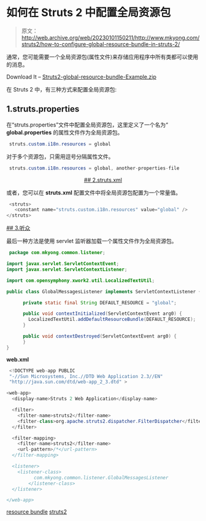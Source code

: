 # 如何在 Struts 2 中配置全局资源包

> 原文：<http://web.archive.org/web/20230101150211/http://www.mkyong.com/struts2/how-to-configure-global-resource-bundle-in-struts-2/>

通常，您可能需要一个全局资源包(属性文件)来存储应用程序中所有类都可以使用的消息。

Download It – [Struts2-global-resource-bundle-Example.zip](http://web.archive.org/web/20190302180352/http://www.mkyong.com/wp-content/uploads/2010/06/Struts2-global-resource-bundle-Example.zip)

在 Struts 2 中，有三种方式来配置全局资源包:

## 1.struts.properties

在“struts.properties”文件中配置全局资源包，这里定义了一个名为“ **global.properties** 的属性文件作为全局资源包。

```java
 struts.custom.i18n.resources = global 
```

对于多个资源包，只需用逗号分隔属性文件。

```java
 struts.custom.i18n.resources = global, another-properties-file 
```

 <ins class="adsbygoogle" style="display:block; text-align:center;" data-ad-format="fluid" data-ad-layout="in-article" data-ad-client="ca-pub-2836379775501347" data-ad-slot="6894224149">## 2.struts.xml

或者，您可以在 **struts.xml** 配置文件中将全局资源包配置为一个常量值。

```java
 <struts>
   <constant name="struts.custom.i18n.resources" value="global" /> 	
</struts> 
```

 <ins class="adsbygoogle" style="display:block" data-ad-client="ca-pub-2836379775501347" data-ad-slot="8821506761" data-ad-format="auto" data-ad-region="mkyongregion">## 3.听众

最后一种方法是使用 servlet 监听器加载一个属性文件作为全局资源包。

```java
 package com.mkyong.common.listener;

import javax.servlet.ServletContextEvent;
import javax.servlet.ServletContextListener;

import com.opensymphony.xwork2.util.LocalizedTextUtil;

public class GlobalMessagesListener implements ServletContextListener {

	  private static final String DEFAULT_RESOURCE = "global";

	  public void contextInitialized(ServletContextEvent arg0) {
	    LocalizedTextUtil.addDefaultResourceBundle(DEFAULT_RESOURCE);
	  }

	  public void contextDestroyed(ServletContextEvent arg0) {
	  }
} 
```

**web.xml**

```java
 <!DOCTYPE web-app PUBLIC
 "-//Sun Microsystems, Inc.//DTD Web Application 2.3//EN"
 "http://java.sun.com/dtd/web-app_2_3.dtd" >

<web-app>
  <display-name>Struts 2 Web Application</display-name>

  <filter>
	<filter-name>struts2</filter-name>
	<filter-class>org.apache.struts2.dispatcher.FilterDispatcher</filter-class>
  </filter>

  <filter-mapping>
	<filter-name>struts2</filter-name>
	<url-pattern>/*</url-pattern>
  </filter-mapping>

  <listener>
  	<listener-class>
          com.mkyong.common.listener.GlobalMessagesListener
        </listener-class>
  </listener>

</web-app> 
```

[resource bundle](http://web.archive.org/web/20190302180352/http://www.mkyong.com/tag/resource-bundle/) [struts2](http://web.archive.org/web/20190302180352/http://www.mkyong.com/tag/struts2/)







